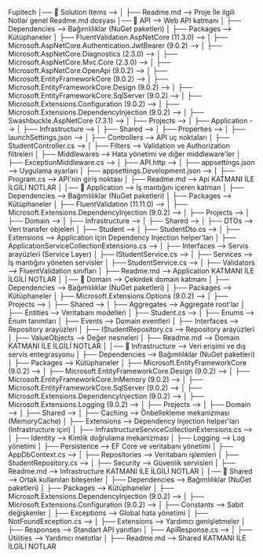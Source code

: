 ﻿
Fupitech
│── 📂 Solution Items               									--> 
│	├── Readme.md        												--> Proje İle ilgili Notlar genel Readme.md dosyası
│── 📂 API               												--> Web API katmanı
│	├── Dependencies       												--> Bağımlılıklar (NuGet paketleri)
│		├── Packages       												--> Kütüphaneler
│			├── FluentValidation.AspNetCore	(11.3.0)					--> 
│			├── Microsoft.AspNetCore.Authentication.JwtBearer (9.0.2)	--> 
│			├── Microsoft.AspNetCore.Diagnostics (2.3.0)				--> 
│			├── Microsoft.AspNetCore.Mvc.Core (2.3.0)					--> 
│			├── Microsoft.AspNetCore.OpenApi (9.0.2)					--> 
│			├── Microsoft.EntityFrameworkCore (9.0.2)					--> 
│			├── Microsoft.EntityFrameworkCore.Design (9.0.2)			--> 
│			├── Microsoft.EntityFrameworkCore.SqlServer (9.0.2)			--> 
│			├── Microsoft.Extensions.Configuration (9.0.2)				--> 
│			├── Microsoft.Extensions.DependencyInjection (9.0.2)		--> 
│			├── Swashbuckle.AspNetCore (7.3.1)							--> 
│		├── Projects       												--> 
│			├── Application       										--> 
│			├── Infrastructure       									--> 
│			├── Shared       											--> 
│	├── Properties       												--> 
│		├── launchSettings.json      									--> 
│	├── Controllers      												--> API uç noktaları
│		├── StudentController.cs										--> 
│	├── Filters          												--> Validation ve Authorization filtreleri
│	├── Middlewares      												--> Hata yönetimi ve diğer middleware'ler
│		├── ExceptionMiddleware.cs										--> 
│	├── API.http         												--> 
│	├── appsettings.json 												--> Uygulama ayarları
│		├── appsettings.Development.json								--> 
│	├── Program.cs       												--> API'nin giriş noktası
│	├── Readme.md        												--> Api KATMANI İLE İLGİLİ NOTLAR
│
│── 📂 Application       												--> İş mantığını içeren katman
│	├── Dependencies       												--> Bağımlılıklar (NuGet paketleri)
│		├── Packages       												--> Kütüphaneler
│			├── FluentValidation	(11.11.0)							--> 
│			├── Microsoft.Extensions.DependencyInjection (9.0.2)		--> 
│		├── Projects       												--> 
│			├── Domain       											--> 
│			├── Infrastructure       									--> 
│			├── Shared       											--> 
│	├── DTOs            												--> Veri transfer objeleri
│		├── Student            											--> 
│			├── StudentDto.cs											--> 
│	├── Extensions      												--> Application için Dependency Injection helper'ları
│		├── ApplicationServiceCollectionExtensions.cs					--> 
│	├── Interfaces      												--> Servis arayüzleri (Service Layer)
│		├── IStudentService.cs											--> 
│	├── Services        												--> İş mantığını yöneten servisler
│		├── StudentService.cs											--> 
│	├── Validators      												--> FluentValidation sınıfları
│	├── Readme.md        												--> Application KATMANI İLE İLGİLİ NOTLAR
│
│── 📂 Domain           												--> Çekirdek domain katmanı
│	├── Dependencies       												--> Bağımlılıklar (NuGet paketleri)
│		├── Packages       												--> Kütüphaneler
│			├── Microsoft.Extensions.Options (9.0.2)					--> 
│		├── Projects       												--> 
│			├── Shared       											--> 
│   ├── Aggregates      												--> Aggregate root'lar
│   ├── Entities        												--> Veritabanı modelleri
│		├── Student.cs        											-->
│   ├── Enums           												--> Enum tanımları
│   ├── Events          												--> Domain eventleri
│   ├── Interfaces      												--> Repository arayüzleri
│		├── IStudentRepository.cs      									--> Repository arayüzleri
│   ├── ValueObjects    												--> Değer nesneleri
│	├── Readme.md        												--> Domain KATMANI İLE İLGİLİ NOTLAR
│
│── 📂 Infrastructure   												--> Veri erişimi ve dış servis entegrasyonu
│	├── Dependencies       												--> Bağımlılıklar (NuGet paketleri)
│		├── Packages       												--> Kütüphaneler
│			├── Microsoft.EntityFrameworkCore (9.0.2)					--> 
│			├── Microsoft.EntityFrameworkCore.Design (9.0.2)			--> 
│			├── Microsoft.EntityFrameworkCore.InMemory (9.0.2)			--> 
│			├── Microsoft.EntityFrameworkCore.SqlServer (9.0.2)			--> 
│			├── Microsoft.Extensions.DependencyInjection (9.0.2)		--> 
│			├── Microsoft.Extensions.Logging (9.0.2)					--> 
│		├── Projects       												--> 
│			├── Domain       											--> 
│			├── Shared       											--> 
│   ├── Caching															--> Önbellekleme mekanizması (MemoryCache)
│   ├── Extensions														--> Dependency Injection helper'ları (Infrastructure için)
│		├── InfrastructureServiceCollectionExtensions.cs				--> 
│   ├── Identity														--> Kimlik doğrulama mekanizması
│   ├── Logging															--> Log yönetimi
│   ├── Persistence														--> EF Core ve veritabanı yönetimi
│		├── AppDbContext.cs												-->
│   ├── Repositories													--> Veritabanı işlemleri
│		├── StudentRepository.cs										-->
│   ├── Security														--> Güvenlik servisleri
│	├── Readme.md        												--> Infrastructure KATMANI İLE İLGİLİ NOTLAR
│
│── 📂 Shared															--> Ortak kullanılan bileşenler
│	├── Dependencies       												--> Bağımlılıklar (NuGet paketleri)
│		├── Packages       												--> Kütüphaneler
│			├── Microsoft.Extensions.DependencyInjection (9.0.2)		--> 
│			├── Microsoft.Extensions.Configuration (9.0.2)				--> 
│   ├── Constants														--> Sabit değişkenler
│   ├── Exceptions														--> Global hata yönetimi
│		├── NotFoundException.cs										--> 
│   ├── Extensions														--> Yardımcı genişletmeler
│   ├── Responses														--> Standart API yanıtları
│		├── ApiResponse.cs												--> 
│   ├── Utilities														--> Yardımcı metotlar
│	├── Readme.md        												--> Shared KATMANI İLE İLGİLİ NOTLAR